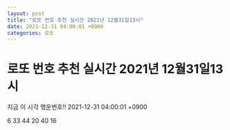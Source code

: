 ```yaml
---
layout: post
title: "로또 번호 추천 실시간 2021년 12월31일13시"
date: 2021-12-31 04:00:01 +0900
categories: 로또
---
```


# 로또 번호 추천 실시간 2021년 12월31일13시

지금 이 시각 행운번호!! 2021-12-31 04:00:01 +0900

 6  33  44  20  40  16 


